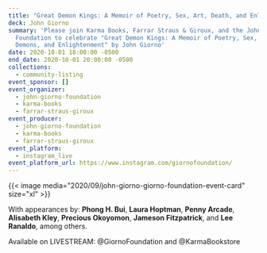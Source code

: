 ```yaml
---
title: "Great Demon Kings: A Memoir of Poetry, Sex, Art, Death, and Enlightenment"
deck: John Giorno
summary: 'Please join Karma Books, Farrar Straus & Giroux, and the John Giorno
  Foundation to celebrate "Great Demon Kings: A Memoir of Poetry, Sex, Art,
  Demons, and Enlightenment" by John Giorno'
date: 2020-10-01 18:00:00 -0500
end_date: 2020-10-01 20:00:00 -0500
collections:
  - community-listing
event_sponsor: []
event_organizer:
  - john-giorno-foundation
  - karma-books
  - farrar-straus-giroux
event_producer:
  - john-giorno-foundation
  - karma-books
  - farrar-straus-giroux
event_platform:
  - instagram_live
event_platform_url: https://www.instagram.com/giornofoundation/
---
```

{{< image media="2020/09/john-giorno-giorno-foundation-event-card" size="xl" >}}

With appearances by: **Phong H. Bui**, **Laura Hoptman**, **Penny Arcade**, **Alisabeth Kley**, **Precious Okoyomon**, **Jameson Fitzpatrick**, and **Lee Ranaldo**, among others.

Available on LIVESTREAM: @GiornoFoundation and @KarmaBookstore